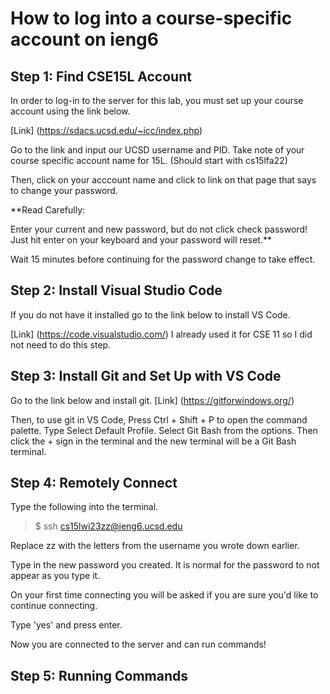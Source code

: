 # How to log into a course-specific account on ieng6

## Step 1: Find CSE15L Account

In order to log-in to the server for this lab, you must
set up your course account using the link below.

[Link] (https://sdacs.ucsd.edu/~icc/index.php)

Go to the link and input our UCSD username and PID.
Take note of your course specific account name for 15L.
(Should start with cs15lfa22)

Then, click on your acccount name and click to link on that page
that says to change your password.

**Read Carefully:

Enter your current and new password, but do not click check password!
Just hit enter on your keyboard and your password will reset.**

Wait 15 minutes before continuing for the password change to take effect.

## Step 2: Install Visual Studio Code

If you do not have it installed go to the link below to install VS Code.

[Link] (https://code.visualstudio.com/)
I already used it for CSE 11 so I did not need to do this step.

## Step 3: Install Git and Set Up with VS Code

Go to the link below and install git.
[Link] (https://gitforwindows.org/)

Then, to use git in VS Code, Press Ctrl + Shift + P to open the command palette.
Type Select Default Profile.
Select Git Bash from the options.
Then click the + sign in the terminal and the new terminal will
be a Git Bash terminal.

## Step 4: Remotely Connect

Type the following into the terminal.
> $ ssh cs15lwi23zz@ieng6.ucsd.edu

Replace zz with the letters from the username you wrote down earlier.

Type in the new password you created. It is normal for the password to not
appear as you type it.

On your first time connecting you will be asked if you are sure you'd like to
continue connecting.

Type 'yes' and press enter.

Now you are connected to the server and can run commands!

## Step 5: Running Commands




